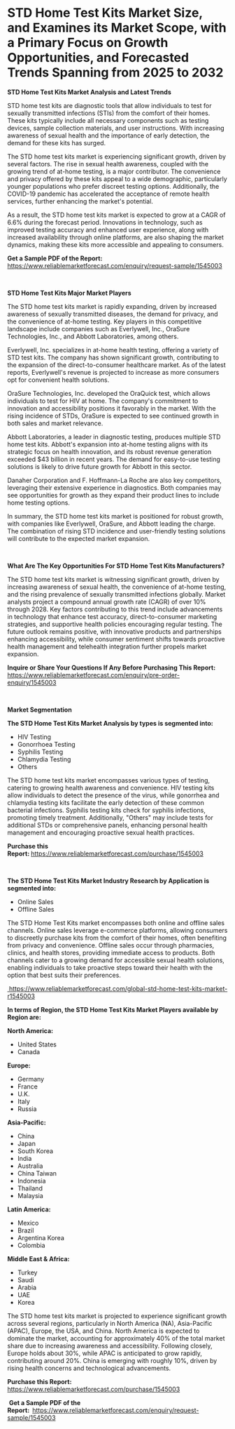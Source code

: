 <p><h1>STD Home Test Kits Market Size, and Examines its Market Scope, with a Primary Focus on Growth Opportunities, and Forecasted Trends Spanning from 2025 to 2032</h1></p><p><strong>STD Home Test Kits Market Analysis and Latest Trends</strong></p>
<p><p>STD home test kits are diagnostic tools that allow individuals to test for sexually transmitted infections (STIs) from the comfort of their homes. These kits typically include all necessary components such as testing devices, sample collection materials, and user instructions. With increasing awareness of sexual health and the importance of early detection, the demand for these kits has surged.</p><p>The STD home test kits market is experiencing significant growth, driven by several factors. The rise in sexual health awareness, coupled with the growing trend of at-home testing, is a major contributor. The convenience and privacy offered by these kits appeal to a wide demographic, particularly younger populations who prefer discreet testing options. Additionally, the COVID-19 pandemic has accelerated the acceptance of remote health services, further enhancing the market's potential.</p><p>As a result, the STD home test kits market is expected to grow at a CAGR of 6.6% during the forecast period. Innovations in technology, such as improved testing accuracy and enhanced user experience, along with increased availability through online platforms, are also shaping the market dynamics, making these kits more accessible and appealing to consumers.</p></p>
<p><strong>Get a Sample PDF of the Report:&nbsp;</strong> <a href="https://www.reliablemarketforecast.com/enquiry/request-sample/1545003?utm_campaign=2307&utm_medium=2&utm_source=Github&utm_content=ia&utm_term=13042025&utm_id=std-home-test-kits">https://www.reliablemarketforecast.com/enquiry/request-sample/1545003</a></p>
<p>&nbsp;</p>
<p><strong>STD Home Test Kits Major Market Players</strong></p>
<p><p>The STD home test kits market is rapidly expanding, driven by increased awareness of sexually transmitted diseases, the demand for privacy, and the convenience of at-home testing. Key players in this competitive landscape include companies such as Everlywell, Inc., OraSure Technologies, Inc., and Abbott Laboratories, among others.</p><p>Everlywell, Inc. specializes in at-home health testing, offering a variety of STD test kits. The company has shown significant growth, contributing to the expansion of the direct-to-consumer healthcare market. As of the latest reports, Everlywell's revenue is projected to increase as more consumers opt for convenient health solutions.</p><p>OraSure Technologies, Inc. developed the OraQuick test, which allows individuals to test for HIV at home. The company's commitment to innovation and accessibility positions it favorably in the market. With the rising incidence of STDs, OraSure is expected to see continued growth in both sales and market relevance.</p><p>Abbott Laboratories, a leader in diagnostic testing, produces multiple STD home test kits. Abbott's expansion into at-home testing aligns with its strategic focus on health innovation, and its robust revenue generation exceeded $43 billion in recent years. The demand for easy-to-use testing solutions is likely to drive future growth for Abbott in this sector.</p><p>Danaher Corporation and F. Hoffmann-La Roche are also key competitors, leveraging their extensive experience in diagnostics. Both companies may see opportunities for growth as they expand their product lines to include home testing options.</p><p>In summary, the STD home test kits market is positioned for robust growth, with companies like Everlywell, OraSure, and Abbott leading the charge. The combination of rising STD incidence and user-friendly testing solutions will contribute to the expected market expansion.</p></p>
<p>&nbsp;</p>
<p><strong>What Are The Key Opportunities For STD Home Test Kits Manufacturers?</strong></p>
<p><p>The STD home test kits market is witnessing significant growth, driven by increasing awareness of sexual health, the convenience of at-home testing, and the rising prevalence of sexually transmitted infections globally. Market analysts project a compound annual growth rate (CAGR) of over 10% through 2028. Key factors contributing to this trend include advancements in technology that enhance test accuracy, direct-to-consumer marketing strategies, and supportive health policies encouraging regular testing. The future outlook remains positive, with innovative products and partnerships enhancing accessibility, while consumer sentiment shifts towards proactive health management and telehealth integration further propels market expansion.</p></p>
<p><strong>Inquire or Share Your Questions If Any Before Purchasing This Report:</strong> <a href="https://www.reliablemarketforecast.com/enquiry/pre-order-enquiry/1545003?utm_campaign=2307&utm_medium=2&utm_source=Github&utm_content=ia&utm_term=13042025&utm_id=std-home-test-kits">https://www.reliablemarketforecast.com/enquiry/pre-order-enquiry/1545003</a></p>
<p>&nbsp;</p>
<p><strong>Market Segmentation</strong></p>
<p><strong>The STD Home Test Kits Market Analysis by types is segmented into:</strong></p>
<p><ul><li>HIV Testing</li><li>Gonorrhoea Testing</li><li>Syphilis Testing</li><li>Chlamydia Testing</li><li>Others</li></ul></p>
<p><p>The STD home test kits market encompasses various types of testing, catering to growing health awareness and convenience. HIV testing kits allow individuals to detect the presence of the virus, while gonorrhea and chlamydia testing kits facilitate the early detection of these common bacterial infections. Syphilis testing kits check for syphilis infections, promoting timely treatment. Additionally, "Others" may include tests for additional STDs or comprehensive panels, enhancing personal health management and encouraging proactive sexual health practices.</p></p>
<p><strong>Purchase this Report:&nbsp;</strong><a href="https://www.reliablemarketforecast.com/purchase/1545003?utm_campaign=2307&utm_medium=2&utm_source=Github&utm_content=ia&utm_term=13042025&utm_id=std-home-test-kits">https://www.reliablemarketforecast.com/purchase/1545003</a></p>
<p>&nbsp;</p>
<p><strong>The STD Home Test Kits Market Industry Research by Application is segmented into:</strong></p>
<p><ul><li>Online Sales</li><li>Offline Sales</li></ul></p>
<p><p>The STD Home Test Kits market encompasses both online and offline sales channels. Online sales leverage e-commerce platforms, allowing consumers to discreetly purchase kits from the comfort of their homes, often benefiting from privacy and convenience. Offline sales occur through pharmacies, clinics, and health stores, providing immediate access to products. Both channels cater to a growing demand for accessible sexual health solutions, enabling individuals to take proactive steps toward their health with the option that best suits their preferences.</p></p>
<p><a href="https://www.reliablemarketforecast.com/global-std-home-test-kits-market-r1545003?utm_campaign=2307&utm_medium=2&utm_source=Github&utm_content=ia&utm_term=13042025&utm_id=std-home-test-kits">&nbsp;https://www.reliablemarketforecast.com/global-std-home-test-kits-market-r1545003</a></p>
<p><strong>In terms of Region, the STD Home Test Kits Market Players available by Region are:</strong></p>
<p>
    <p> <strong> North America: </strong>
        <ul>
            <li>United States</li>
            <li>Canada</li>
        </ul>
        </p> 
    <p> <strong> Europe: </strong>
        <ul>
            <li>Germany</li>
            <li>France</li>
            <li>U.K.</li>
            <li>Italy</li>
            <li>Russia</li>
        </ul>
        </p> 
    <p> <strong> Asia-Pacific: </strong>
        <ul>
            <li>China</li>
            <li>Japan</li>
            <li>South Korea</li>
            <li>India</li>
            <li>Australia</li>
            <li>China Taiwan</li>
            <li>Indonesia</li>
            <li>Thailand</li>
            <li>Malaysia</li>
        </ul>
        </p> 
    <p> <strong> Latin America: </strong>
        <ul>
            <li>Mexico</li>
            <li>Brazil</li>
            <li>Argentina Korea</li>
            <li>Colombia</li>
        </ul>
        </p> 
    <p> <strong> Middle East & Africa: </strong>
        <ul>
            <li>Turkey</li>
            <li>Saudi</li>
            <li>Arabia</li>
            <li>UAE</li>
            <li>Korea</li>
        </ul>
    </p>
    </p>
<p><p>The STD home test kits market is projected to experience significant growth across several regions, particularly in North America (NA), Asia-Pacific (APAC), Europe, the USA, and China. North America is expected to dominate the market, accounting for approximately 40% of the total market share due to increasing awareness and accessibility. Following closely, Europe holds about 30%, while APAC is anticipated to grow rapidly, contributing around 20%. China is emerging with roughly 10%, driven by rising health concerns and technological advancements.</p></p>
<p><strong>Purchase this Report: </strong><a href="https://www.reliablemarketforecast.com/purchase/1545003?utm_campaign=2307&utm_medium=2&utm_source=Github&utm_content=ia&utm_term=13042025&utm_id=std-home-test-kits">https://www.reliablemarketforecast.com/purchase/1545003</a></p>
<p>&nbsp;<strong>Get a Sample PDF of the Report:&nbsp;&nbsp;</strong><a href="https://www.reliablemarketforecast.com/enquiry/request-sample/1545003?utm_campaign=2307&utm_medium=2&utm_source=Github&utm_content=ia&utm_term=13042025&utm_id=std-home-test-kits">https://www.reliablemarketforecast.com/enquiry/request-sample/1545003</a></p>
<p><strong></strong></p>
<p><p></p><p></p><p></p></p>